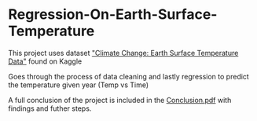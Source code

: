 # Regression-On-Earth-Surface-Temperature

This project uses dataset ["Climate Change: Earth Surface Temperature Data"](https://www.kaggle.com/datasets/berkeleyearth/climate-change-earth-surface-temperature-data) found on Kaggle


Goes through the process of data cleaning and lastly regression to predict the temperature given year 
(Temp vs Time) 


A full conclusion of the project is included in the [Conclusion.pdf](https://github.com/Qz07/Regression-On-Earth-Surface-Temperature/blob/main/Conclusion.pdf) with findings and futher steps. 
